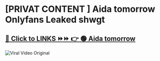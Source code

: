 
 # [PRIVAT CONTENT ] Aida tomorrow Onlyfans Leaked shwgt

## <h2><a href="https://clipsfans.com/Aida_tomorrow&ref=git">🔗 Click to LINKS ⏩⏩ 👉 🟢 Aida tomorrow </a></h2>

<a href="https://clipsfans.com/Aida_tomorrow&ref=git" rel="nofollow" data-target="animated-image.originalLink"><img src="https://i.ibb.co.com/xMMVF88/686577567.gif" alt="Viral Video Original" style="max-width: 100%; display: inline-block;" data-target="animated-image.originalImage"></a>

